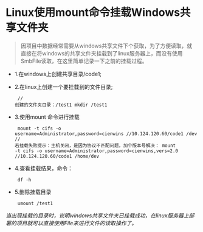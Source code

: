 # Linux使用mount命令挂载Windows共享文件夹
> 因项目中数据经常需要从windows共享文件下个获取，为了方便读取，就直接在将windows的共享文件夹挂载到了linux服务器上，而没有使用SmbFile读取，在这里简单记录一下之前的挂载过程。

- 1.在windows上创建共享目录/code1;

- 2.在linux上创建一个要挂载到的文件目录;
<code><pre>
    // 创建的文件夹目录：/test1
    mkdir /test1
</pre></code>

- 3.使用mount 命令进行挂载
<code><pre>
    mount -t cifs -o username=Administrator,password=cienwins  //10.124.120.60/code1 /dev
    // 若挂载失败提示：主机关闭，是因为协议不匹配问题，加个版本号解决：
    mount -t cifs -o username=Administrator,password=cienwins,vers=2.0 //10.124.120.60/code1 /home/dev
</pre></code>

- 4.查看挂载结果，命令：
<code><pre>
    df -h
</pre></code>

- 5.删除挂载目录
<code><pre>
    umount /test1
</pre></code>

*当出现挂载的目录时，说明windows共享文件夹已挂载成功，在linux服务器上部署的项目就可以直接使用File来进行文件的读取操作了。*
